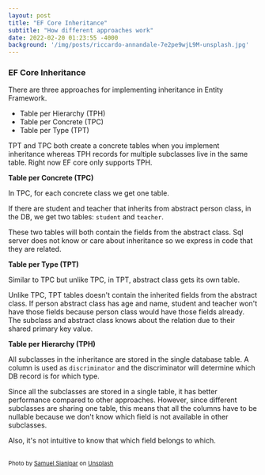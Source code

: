 ```yaml
---
layout: post
title: "EF Core Inheritance"
subtitle: "How different approaches work"
date: 2022-02-20 01:23:55 -4000
background: '/img/posts/riccardo-annandale-7e2pe9wjL9M-unsplash.jpg'
---
```


<h3>EF Core Inheritance</h3>
<p>There are three approaches for implementing inheritance in Entity Framework.
<ul>
    <li>
        Table per Hierarchy (TPH)
    </li>
    <li>
        Table per Concrete (TPC)
    </li>
    <li>
        Table per Type (TPT)
    </li>
</ul>
<p>TPT and TPC both create a concrete tables when you implement inheritance whereas TPH records for multiple subclasses live in the same table. Right now EF core only supports TPH.</p>

<b>Table per Concrete (TPC)</b>
<p>In TPC, for each concrete class we get one table.</p> <p>If there are student and teacher that inherits from abstract person class, in the DB, we get two tables: <code>student</code> and <code>teacher</code>.</p><p>These two tables will both contain the fields from the abstract class. Sql server does not know or care about inheritance so we express in code that they are related.</p>

<b>Table per Type (TPT)</b>
<p>Similar to TPC but unlike TPC, in TPT, abstract class gets its own table. </p><p>Unlike TPC, TPT tables doesn't contain the inherited fields from the abstract class. If person abstract class has age and name, student and teacher won't have those fields because person class would have those fields already. The subclass and abstract class knows about the relation due to their shared primary key value.</p>

<b>Table per Hierarchy (TPH)</b>
<p>All subclasses in the inheritance are stored in the single database table. A column is used as <code>discriminator</code> and the discriminator will determine which DB record is for which type.</p><p>Since all the subclasses are stored in a single table, it has better performance compared to other approaches. However, since different subclasses are sharing one table, this means that all the columns have to be nullable because we don't know which field is not available in other subclasses.</p><p>Also, it's not intuitive to know that which field belongs to which.</p>
<br />
<small>Photo by <a href="https://unsplash.com/@pavement_special?utm_source=unsplash&utm_medium=referral&utm_content=creditCopyText">Samuel Sianipar</a> on <a href="https://unsplash.com/s/photos/typing?utm_source=unsplash&utm_medium=referral&utm_content=creditCopyText">Unsplash</a></small>